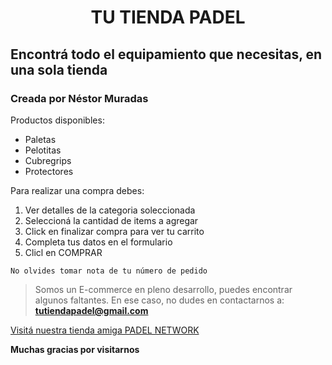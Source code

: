 <h1 align="center"> TU TIENDA PADEL </h1>

## Encontrá todo el equipamiento que necesitas, en una sola tienda

### Creada por Néstor Muradas

Productos disponibles:
* Paletas
* Pelotitas
* Cubregrips
* Protectores

Para realizar una compra debes:
1. Ver detalles de la categoria soleccionada
2. Seleccioná la cantidad de items a agregar
3. Click en finalizar compra para ver tu carrito
4. Completa tus datos en el formulario
5. Clicl en COMPRAR

```No olvides tomar nota de tu número de pedido```
>Somos un E-commerce en pleno desarrollo, puedes encontrar algunos faltantes. En ese caso, no dudes en contactarnos a: **tutiendapadel@gmail.com**

[Visitá nuestra tienda amiga PADEL NETWORK](https://www.padelnetwork.com/)

**Muchas gracias por visitarnos**


